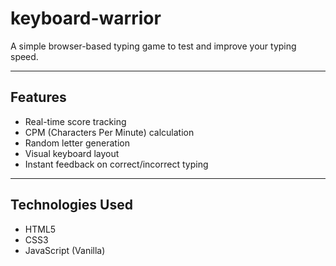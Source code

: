 # keyboard-warrior

A simple browser-based typing game to test and improve your typing speed.

---

## Features
- Real-time score tracking
- CPM (Characters Per Minute) calculation
- Random letter generation
- Visual keyboard layout
- Instant feedback on correct/incorrect typing

---

## Technologies Used
- HTML5
- CSS3
- JavaScript (Vanilla)

